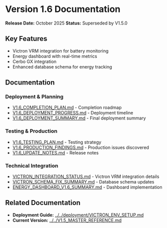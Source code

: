 # Version 1.6 Documentation

**Release Date:** October 2025
**Status:** Superseded by V1.5.0

## Key Features

- Victron VRM integration for battery monitoring
- Energy dashboard with real-time metrics
- Cerbo GX integration
- Enhanced database schema for energy tracking

## Documentation

### Deployment & Planning
- [V1.6_COMPLETION_PLAN.md](V1.6_COMPLETION_PLAN.md) - Completion roadmap
- [V1.6_DEPLOYMENT_PROGRESS.md](V1.6_DEPLOYMENT_PROGRESS.md) - Deployment timeline
- [V1.6_DEPLOYMENT_SUMMARY.md](V1.6_DEPLOYMENT_SUMMARY.md) - Final deployment summary

### Testing & Production
- [V1.6_TESTING_PLAN.md](V1.6_TESTING_PLAN.md) - Testing strategy
- [V1.6_PRODUCTION_FINDINGS.md](V1.6_PRODUCTION_FINDINGS.md) - Production issues discovered
- [V1.6_UPDATE_NOTES.md](V1.6_UPDATE_NOTES.md) - Release notes

### Technical Integration
- [VICTRON_INTEGRATION_STATUS.md](VICTRON_INTEGRATION_STATUS.md) - Victron VRM integration details
- [VICTRON_SCHEMA_FIX_SUMMARY.md](VICTRON_SCHEMA_FIX_SUMMARY.md) - Database schema updates
- [ENERGY_DASHBOARD_V1.6_SUMMARY.md](ENERGY_DASHBOARD_V1.6_SUMMARY.md) - Dashboard implementation

## Related Documentation

- **Deployment Guide:** [../../deployment/VICTRON_ENV_SETUP.md](../../deployment/VICTRON_ENV_SETUP.md)
- **Current Version:** [../../V1.5_MASTER_REFERENCE.md](../../V1.5_MASTER_REFERENCE.md)
